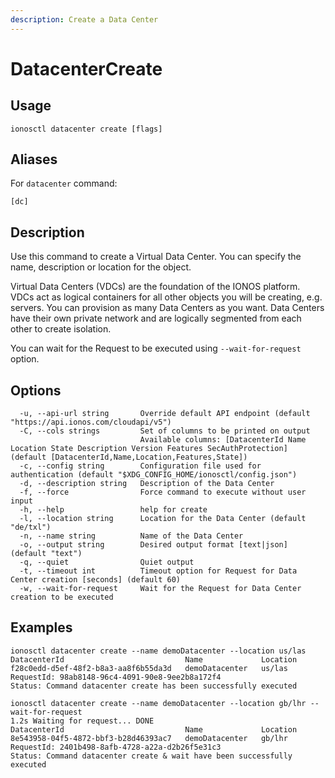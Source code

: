 ```yaml
---
description: Create a Data Center
---
```


# DatacenterCreate

## Usage

```text
ionosctl datacenter create [flags]
```

## Aliases

For `datacenter` command:
```text
[dc]
```

## Description

Use this command to create a Virtual Data Center. You can specify the name, description or location for the object.

Virtual Data Centers (VDCs) are the foundation of the IONOS platform. VDCs act as logical containers for all other objects you will be creating, e.g. servers. You can provision as many Data Centers as you want. Data Centers have their own private network and are logically segmented from each other to create isolation.

You can wait for the Request to be executed using `--wait-for-request` option.

## Options

```text
  -u, --api-url string       Override default API endpoint (default "https://api.ionos.com/cloudapi/v5")
  -C, --cols strings         Set of columns to be printed on output 
                             Available columns: [DatacenterId Name Location State Description Version Features SecAuthProtection] (default [DatacenterId,Name,Location,Features,State])
  -c, --config string        Configuration file used for authentication (default "$XDG_CONFIG_HOME/ionosctl/config.json")
  -d, --description string   Description of the Data Center
  -f, --force                Force command to execute without user input
  -h, --help                 help for create
  -l, --location string      Location for the Data Center (default "de/txl")
  -n, --name string          Name of the Data Center
  -o, --output string        Desired output format [text|json] (default "text")
  -q, --quiet                Quiet output
  -t, --timeout int          Timeout option for Request for Data Center creation [seconds] (default 60)
  -w, --wait-for-request     Wait for the Request for Data Center creation to be executed
```

## Examples

```text
ionosctl datacenter create --name demoDatacenter --location us/las
DatacenterId                           Name             Location
f28c0edd-d5ef-48f2-b8a3-aa8f6b55da3d   demoDatacenter   us/las
RequestId: 98ab8148-96c4-4091-90e8-9ee2b8a172f4
Status: Command datacenter create has been successfully executed

ionosctl datacenter create --name demoDatacenter --location gb/lhr --wait-for-request 
1.2s Waiting for request... DONE
DatacenterId                           Name             Location
8e543958-04f5-4872-bbf3-b28d46393ac7   demoDatacenter   gb/lhr
RequestId: 2401b498-8afb-4728-a22a-d2b26f5e31c3
Status: Command datacenter create & wait have been successfully executed
```

